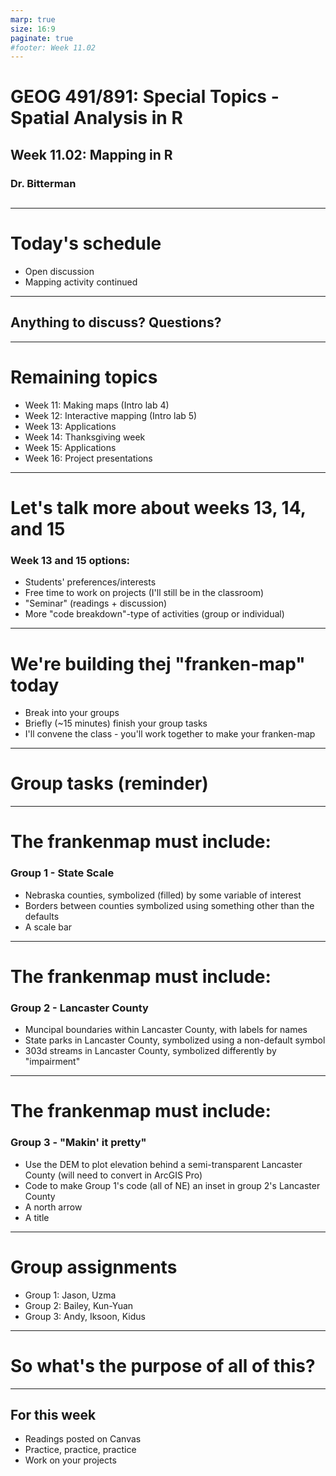 ```yaml
---
marp: true
size: 16:9 
paginate: true
#footer: Week 11.02
---
```


# GEOG 491/891: Special Topics - Spatial Analysis in R

## 

## Week 11.02: Mapping in R

### Dr. Bitterman

## 

---

# Today's schedule

- Open discussion
- Mapping activity continued

---

## Anything to discuss? Questions?


---

# Remaining topics

- Week 11: Making maps (Intro lab 4)
- Week 12: Interactive mapping (Intro lab 5)
- Week 13: Applications
- Week 14: Thanksgiving week
- Week 15: Applications
- Week 16: Project presentations

---

# Let's talk more about weeks 13, 14, and 15

### Week 13 and 15 options:

- Students' preferences/interests
- Free time to work on projects (I'll still be in the classroom)
- "Seminar" (readings + discussion)
- More "code breakdown"-type of activities (group or individual)

---

# We're building thej "franken-map" today 

- Break into your groups
- Briefly (~15 minutes) finish your group tasks
- I'll convene the class - you'll work together to make your franken-map

---

# Group tasks (reminder)

---
# The frankenmap must include:

### Group 1 - State Scale
- Nebraska counties, symbolized (filled) by some variable of interest
- Borders between counties symbolized using something other than the defaults
- A scale bar

---
# The frankenmap must include:

### Group 2 - Lancaster County
- Muncipal boundaries within Lancaster County, with labels for names
- State parks in Lancaster County, symbolized using a non-default symbol
- 303d streams in Lancaster County, symbolized differently by "impairment"

---

# The frankenmap must include:

### Group 3 - "Makin' it pretty"
- Use the DEM to plot elevation behind a semi-transparent Lancaster County (will need to convert in ArcGIS Pro)
- Code to make Group 1's code (all of NE) an inset in group 2's Lancaster County
- A north arrow
- A title

---

# Group assignments

- Group 1: Jason, Uzma
- Group 2: Bailey, Kun-Yuan
- Group 3: Andy, Iksoon, Kidus

---

# So what's the purpose of all of this?

---

## For this week

- Readings posted on Canvas
- Practice, practice, practice
- Work on your projects

